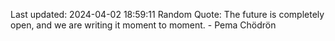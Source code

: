 Last updated: 2024-04-02 18:59:11
Random Quote: The future is completely open, and we are writing it moment to moment. - Pema Chödrön